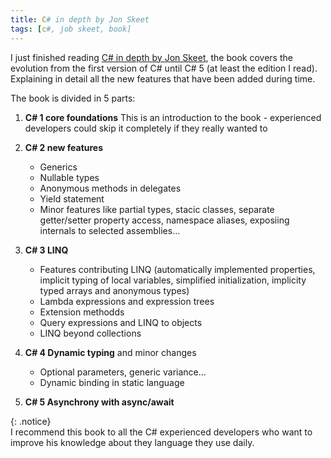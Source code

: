 ```yaml
---
title: C# in depth by Jon Skeet
tags: [c#, job skeet, book]
---
```


I just finished reading [C# in depth by Jon Skeet](http://www.amazon.com/Depth-3rd-Edition-Jon-Skeet/dp/161729134X), the book covers the evolution from the first version of C# until C# 5 (at least the edition I read). Explaining in detail all the new features that have been added during time.

The book is divided in 5 parts:

1. **C# 1 core foundations** This is an introduction to the book - experienced developers could skip it completely if they really wanted to

2. **C# 2 new features**
	* Generics
	* Nullable types
	* Anonymous methods in delegates
	* Yield statement
	* Minor features like partial types, stacic classes, separate getter/setter property access, namespace aliases, exposiing internals to selected assemblies...  

3. **C# 3 LINQ**
	* Features contributing LINQ (automatically implemented properties, implicit typing of local variables, simplified initialization, implicity typed arrays and anonymous types)
	* Lambda expressions and expression trees
	* Extension methodds
	* Query expressions and LINQ to objects
	* LINQ beyond collections  

4. **C# 4 Dynamic typing** and minor changes
	* Optional parameters, generic variance...
	* Dynamic binding in static language  

5. **C# 5 Asynchrony with async/await**

{: .notice}  
I recommend this book to all the C# experienced developers who want to improve his knowledge about they language they use daily.